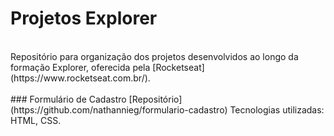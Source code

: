 # Projetos Explorer

<br>
Repositório para organização dos projetos desenvolvidos ao longo da formação Explorer, oferecida pela [Rocketseat](https://www.rocketseat.com.br/).
<br>
<br>
### Formulário de Cadastro
[Repositório](https://github.com/nathannieg/formulario-cadastro)
Tecnologias utilizadas: HTML, CSS.

